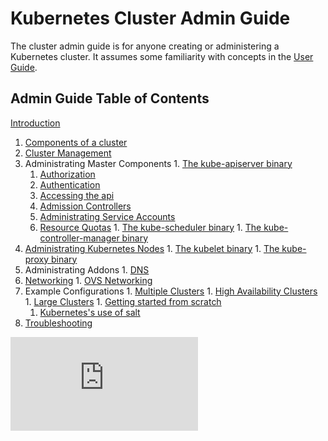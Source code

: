 <!-- BEGIN MUNGE: UNVERSIONED_WARNING -->


<!-- END MUNGE: UNVERSIONED_WARNING -->

# Kubernetes Cluster Admin Guide

The cluster admin guide is for anyone creating or administering a Kubernetes cluster.
It assumes some familiarity with concepts in the [User Guide](../user-guide/README.md).

## Admin Guide Table of Contents

[Introduction](introduction.md)

1. [Components of a cluster](cluster-components.md)
  1. [Cluster Management](cluster-management.md)
  1. Administrating Master Components
    1. [The kube-apiserver binary](kube-apiserver.md)
      1. [Authorization](authorization.md)
      1. [Authentication](authentication.md)
      1. [Accessing the api](accessing-the-api.md)
      1. [Admission Controllers](admission-controllers.md)
      1. [Administrating Service Accounts](service-accounts-admin.md)
      1. [Resource Quotas](resource-quota.md)
    1. [The kube-scheduler binary](kube-scheduler.md)
    1. [The kube-controller-manager binary](kube-controller-manager.md)
  1. [Administrating Kubernetes Nodes](node.md)
    1. [The kubelet binary](kubelet.md)
    1. [The kube-proxy binary](kube-proxy.md)
  1. Administrating Addons
    1. [DNS](dns.md)
  1. [Networking](networking.md)
    1. [OVS Networking](ovs-networking.md)
  1. Example Configurations
    1. [Multiple Clusters](multi-cluster.md)
    1. [High Availability Clusters](high-availability.md)
    1. [Large Clusters](cluster-large.md)
    1. [Getting started from scratch](../getting-started-guides/scratch.md)
      1. [Kubernetes's use of salt](salt.md)
  1. [Troubleshooting](cluster-troubleshooting.md)


<!-- BEGIN MUNGE: IS_VERSIONED -->
<!-- TAG IS_VERSIONED -->
<!-- END MUNGE: IS_VERSIONED -->


<!-- BEGIN MUNGE: GENERATED_ANALYTICS -->
[![Analytics](https://kubernetes-site.appspot.com/UA-36037335-10/GitHub/docs/admin/README.md?pixel)]()
<!-- END MUNGE: GENERATED_ANALYTICS -->
